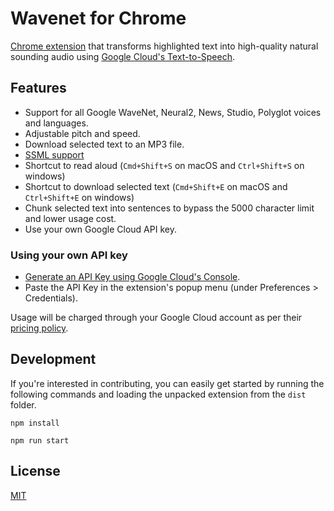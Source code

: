 # Wavenet for Chrome
[Chrome extension](https://chrome.google.com/webstore/detail/wavenet-for-chrome/iefankigbnlnlaolflbcopliocibkffc?hl=en) that transforms highlighted text into high-quality natural sounding audio using [Google Cloud's Text-to-Speech](https://cloud.google.com/text-to-speech).

## Features
* Support for all Google WaveNet, Neural2, News, Studio, Polyglot voices and languages.
* Adjustable pitch and speed.
* Download selected text to an MP3 file.
* [SSML support](https://developers.google.com/actions/reference/ssml)
* Shortcut to read aloud (`Cmd+Shift+S` on macOS and `Ctrl+Shift+S` on windows)
* Shortcut to download selected text (`Cmd+Shift+E` on macOS and `Ctrl+Shift+E` on windows)
* Chunk selected text into sentences to bypass the 5000 character limit and lower usage cost.
* Use your own Google Cloud API key.

### Using your own API key
* [Generate an API Key using Google Cloud's Console](https://www.youtube.com/watch?v=1n8xlVNWEZ0).
* Paste the API Key in the extension's popup menu (under Preferences > Credentials).

Usage will be charged through your Google Cloud account as per their [pricing policy](https://cloud.google.com/text-to-speech/pricing).

## Development
If you're interested in contributing, you can easily get started by running the following commands and loading the unpacked extension from the `dist` folder.

```
npm install

npm run start
```


## License
[MIT](/LICENSE)
